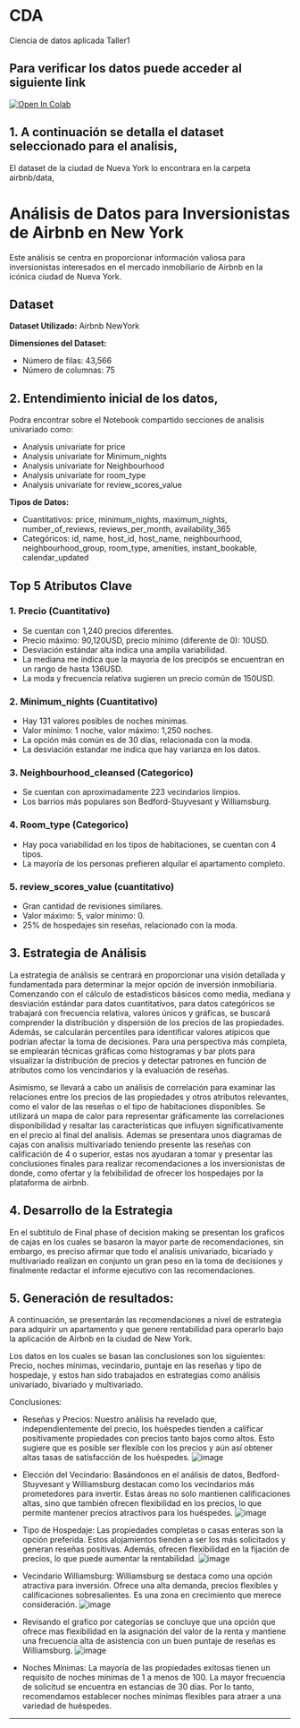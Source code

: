 # CDA
Ciencia de datos aplicada Taller1

## Para verificar los datos puede acceder al siguiente link
<a href="https://github.com/ingoscargiraldor/CDA/blob/main/airbnb/eda.ipynb" target="_parent"><img src="https://colab.research.google.com/assets/colab-badge.svg" alt="Open In Colab"/></a>

## 1. A continuación se detalla el dataset seleccionado para el analisis,
El dataset de la ciudad de Nueva York lo encontrara en la carpeta airbnb/data,

# Análisis de Datos para Inversionistas de Airbnb en New York

Este análisis se centra en proporcionar información valiosa para inversionistas interesados en el mercado inmobiliario de Airbnb en la icónica ciudad de Nueva York.

## Dataset

**Dataset Utilizado:** Airbnb NewYork

**Dimensiones del Dataset:**
- Número de filas: 43,566
- Número de columnas: 75

## 2. Entendimiento inicial de los datos, 
Podra encontrar sobre el Notebook compartido secciones de analisis univariado como:

* Analysis univariate for price
* Analysis univariate for Minimum_nights
* Analysis univariate for Neighbourhood
* Analysis univariate for room_type
* Analysis univariate for review_scores_value

**Tipos de Datos:**
- Cuantitativos: price, minimum_nights, maximum_nights, number_of_reviews, reviews_per_month, availability_365
- Categóricos: id, name, host_id, host_name, neighbourhood, neighbourhood_group, room_type, amenities, instant_bookable, calendar_updated

## Top 5 Atributos Clave

### 1. Precio (Cuantitativo)
- Se cuentan con 1,240 precios diferentes.
- Precio máximo: 90,120USD, precio mínimo (diferente de 0): 10USD.
- Desviación estándar alta indica una amplia variabilidad.
- La mediana me indica que la mayoria de los precipós se encuentran en un rango de hasta 136USD.
- La moda y frecuencia relativa sugieren un precio común de 150USD.

### 2. Minimum_nights (Cuantitativo)
- Hay 131 valores posibles de noches mínimas.
- Valor mínimo: 1 noche, valor máximo: 1,250 noches.
- La opción más común es de 30 días, relacionada con la moda.
- La desviación estandar me indica que hay varianza en los datos.

### 3. Neighbourhood_cleansed (Categorico)
- Se cuentan con aproximadamente 223 vecindarios limpios.
- Los barrios más populares son Bedford-Stuyvesant y Williamsburg.

### 4. Room_type (Categorico)
- Hay poca variabilidad en los tipos de habitaciones, se cuentan con 4 tipos.
- La mayoría de los personas prefieren alquilar el apartamento completo.

### 5. review_scores_value (cuantitativo)
- Gran cantidad de revisiones similares.
- Valor máximo: 5, valor mínimo: 0.
- 25% de hospedajes sin reseñas, relacionado con la moda.

## 3. Estrategia de Análisis

La estrategia de análisis se centrará en proporcionar una visión detallada y fundamentada para determinar la mejor opción de inversión inmobiliaria. Comenzando con el cálculo de estadísticos básicos como media, mediana y desviación estándar para datos cuantitativos, para datos categóricos se trabajará con frecuencia relativa, valores únicos y gráficas, se buscará comprender la distribución y dispersión de los precios de las propiedades. Además, se calcularán percentiles para identificar valores atípicos que podrían afectar la toma de decisiones. Para una perspectiva más completa, se emplearán técnicas gráficas como histogramas y bar plots para visualizar la distribución de precios y detectar patrones en función de atributos como los vencindarios y la evaluación de reseñas.

Asimismo, se llevará a cabo un análisis de correlación para examinar las relaciones entre los precios de las propiedades y otros atributos relevantes, como el valor de las reseñas o el tipo de habitaciones disponibles. Se utilizará un mapa de calor para representar gráficamente las correlaciones disponibilidad y resaltar las características que influyen significativamente en el precio al final del analisis. Ademas se presentara unos diagramas de cajas con analisis multivariado teniendo presente las reseñas con calificación de 4 o superior, estas nos ayudaran a tomar y presentar las conclusiones finales para realizar recomendaciones a los inversionistas de donde, como ofertar y la felxibilidad de ofrecer los hospedajes por la plataforma de airbnb.


## 4. Desarrollo de la Estrategia

En el subtitulo de Final phase of decision making se presentan los graficos de cajas en los cuales se basaron la mayor parte de recomendaciones, sin embargo, es preciso afirmar que todo el analisis univariado, bicariado y multivariado realizan en conjunto un gran peso en la toma de decisiones y finalmente redactar el informe ejecutivo con las recomendaciones.

## 5. Generación de resultados:

A continuación, se presentarán las recomendaciones a nivel de estrategia para adquirir un apartamento y que genere rentabilidad para operarlo bajo la aplicación de Airbnb en la ciudad de New York.

Los datos en los cuales se basan las conclusiones son los siguientes: Precio, noches mínimas, vecindario, puntaje en las reseñas y tipo de hospedaje, y estos han sido trabajados en estrategias como análisis univariado, bivariado y multivariado.

Conclusiones:

- Reseñas y Precios: Nuestro análisis ha revelado que, independientemente del precio, los huéspedes tienden a calificar positivamente propiedades con precios tanto bajos como altos. Esto sugiere que es posible ser flexible con los precios y aún así obtener altas tasas de satisfacción de los huéspedes.
![image](https://github.com/ingoscargiraldor/CDA/assets/99930749/00eaad97-4b76-4f21-8c21-32f2d6c79bd9)

- Elección del Vecindario: Basándonos en el análisis de datos, Bedford-Stuyvesant y Williamsburg destacan como los vecindarios más prometedores para invertir. Estas áreas no solo mantienen calificaciones altas, sino que también ofrecen flexibilidad en los precios, lo que permite mantener precios atractivos para los huéspedes.
![image](https://github.com/ingoscargiraldor/CDA/assets/99930749/5b76c745-23e9-4281-adbc-6e71e6145792)

- Tipo de Hospedaje: Las propiedades completas o casas enteras son la opción preferida. Estos alojamientos tienden a ser los más solicitados y generan reseñas positivas. Además, ofrecen flexibilidad en la fijación de precios, lo que puede aumentar la rentabilidad.
![image](https://github.com/ingoscargiraldor/CDA/assets/99930749/bf22903e-f2a8-43ca-83bf-1156d949bfd8)

- Vecindario Williamsburg: Williamsburg se destaca como una opción atractiva para inversión. Ofrece una alta demanda, precios flexibles y calificaciones sobresalientes. Es una zona en crecimiento que merece consideración.
![image](https://github.com/ingoscargiraldor/CDA/assets/99930749/c32dadda-d215-4d59-9b65-4137ff9bbf23)

- Revisando el grafico por categorías se concluye que una opción que ofrece mas flexibilidad en la asignación del valor de la renta y mantiene una frecuencia alta de asistencia con un buen puntaje de reseñas es Williamsburg.
![image](https://github.com/ingoscargiraldor/CDA/assets/99930749/68f1bbca-5243-4e2c-b6e9-db145b9d9b20)

- Noches Mínimas: La mayoría de las propiedades exitosas tienen un requisito de noches mínimas de 1 a menos de 100. La mayor frecuencia de solicitud se encuentra en estancias de 30 días. Por lo tanto, recomendamos establecer noches mínimas flexibles para atraer a una variedad de huéspedes.
---
